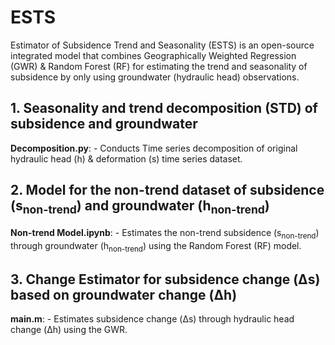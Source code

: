 # ESTS
Estimator of Subsidence Trend and Seasonality (ESTS) is an open-source integrated model that combines Geographically Weighted Regression (GWR) & Random Forest (RF) for estimating the trend and seasonality of subsidence by only using groundwater (hydraulic head) observations.

## 1. Seasonality and trend decomposition (STD) of subsidence and groundwater
**Decomposition.py**: - Conducts Time series decomposition of original hydraulic head (h) & deformation (s) time series dataset.

## 2. Model for the non-trend dataset of subsidence (s<sub>non-trend</sub>) and groundwater (h<sub>non-trend</sub>)
**Non-trend Model.ipynb**: -  Estimates the non-trend subsidence (s<sub>non-trend</sub>) through groundwater (h<sub>non-trend</sub>) using the Random Forest (RF) model.

## 3. Change Estimator for subsidence change (&Delta;s) based on groundwater change (&Delta;h)
**main.m**: - Estimates subsidence change (&Delta;s) through hydraulic head change (&Delta;h) using the GWR.
